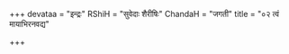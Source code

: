 +++
devataa = "इन्द्रः"
RShiH = "सुवेदाः शैरीषिः"
ChandaH = "जगती"
title = "०२ त्वं मायाभिरनवद्य"

+++
